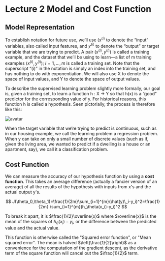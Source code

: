 # Lecture 2 Model and Cost Function

## Model Representation

To establish notation for future use, we’ll use $(x^{(i)}$ to denote the “input” variables, also called input features, and $y^{(i)}$  to denote the “output” or target variable that we are trying to predict.  A pair $(x^{(i)},y^{(i)})$ is
called a training example, and the dataset that we’ll be using to learn—a list
of m training examples $(x^{(i)},y^{(i)})$; $i=1,...,m$ is called a training set. Note that the superscript “(i)” in the notation is simply an index into the
training set, and has nothing to do with exponentiation. We will also use X to denote the space of input values, and Y to denote the space of output values.

To describe the supervised learning problem slightly more formally, our goal is, given a training set, to learn a function h : X → Y so that h(x) is a “good” predictor for the corresponding value of y. For historical reasons, this
function h is called a hypothesis. Seen pictorially, the process is therefore
like this:

![avatar](https://raw.githubusercontent.com/garyphone/machine_learning/master/pictures/l_2.PNG)

When the target variable that we’re trying to predict is continuous, such as in
our housing example, we call the learning problem a regression problem. When y
can take on only a small number of discrete values (such as if, given the living area, we wanted to predict if a dwelling is a house or an apartment, say), we
call it a classification problem.

## Cost Function

We can measure the accuracy of our hypothesis function by using a **cost
function**. This takes an average difference (actually a fancier version of an average) of all the results of the hypothesis with inputs from x's and the
actual output y's.

$$
J(\theta_0,\theta_1)=\frac{1}{2m}\sum_{i=1}^{m}(\hat(y)\_i-y_i)^2=\frac{1}{2m}
\sum_{i=1}^{m}(h_\theta(x_i)-y_i)^2
$$

To break it apart, it is $\frac{1}{2}\overline{x}$ where $\overline{x}$ is the
mean of the squares of $h_\theta (x_{i}) - y_{i}$, or the difference between the predicted value and the actual value.

This function is otherwise called the "Squared error function", or "Mean squared error". The mean is halved $\left(\frac{1}{2}\right)$ as a convenience for the computation of the gradient descent, as the derivative term of the square
function will cancel out the $\frac{1}{2}$ term.
